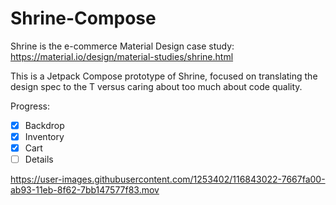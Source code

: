 # Shrine-Compose

Shrine is the e-commerce Material Design case study: https://material.io/design/material-studies/shrine.html

This is a Jetpack Compose prototype of Shrine, focused on translating the design spec to the T versus caring about too much about code quality.

Progress:

- [x] Backdrop
- [x] Inventory
- [x] Cart
- [ ] Details

https://user-images.githubusercontent.com/1253402/116843022-7667fa00-ab93-11eb-8f62-7bb147577f83.mov
